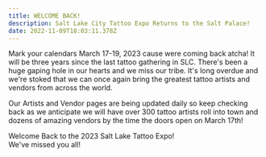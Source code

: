 ```yaml
---
title: WELCOME BACK!
description: Salt Lake City Tattoo Expo Returns to the Salt Palace!
date: 2022-11-09T18:03:11.378Z
---
```

M﻿ark your calendars March 17-19, 2023 cause were coming back atcha! It will be three years since the last tattoo gathering in SLC. There's been a huge gaping hole in our hearts and we miss our tribe. It's long overdue and we're stoked that we can once again bring the greatest tattoo artists and vendors from across the world.

O﻿ur Artists and Vendor pages are being updated daily so keep checking back as we anticipate we will have over 300 tattoo artists roll into town and dozens of amazing vendors by the time the doors open on March 17th!

Welcome Back to the 2023 Salt Lake Tattoo Expo!\
W﻿e've missed you all!